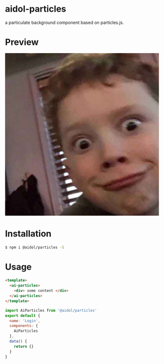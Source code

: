 # aidol-particles

a particulate background component based on particles.js.

# Preview

![image](https://github.com/yisibell/aidol-particles/blob/master/docs/images/1.jpg)

# Installation

``` bash
$ npm i @aidol/particles -S
```

# Usage

``` html
<template>
  <ai-particles>
    <div> some content </div>
  </ai-particles>
</template>
```

``` js
import AiParticles from '@aidol/particles'
export default {
  name: 'Login',
  components: {
    AiParticles
  },
  data() {
    return {}
  }
}
```